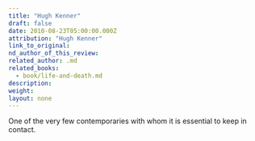 ```yaml
---
title: "Hugh Kenner"
draft: false
date: 2010-08-23T05:00:00.000Z
attribution: "Hugh Kenner"
link_to_original:
nd_author_of_this_review:
related_author: .md
related_books:
  - book/life-and-death.md
description:
weight:
layout: none
---
```

One of the very few contemporaries with whom it is essential to keep in contact.

